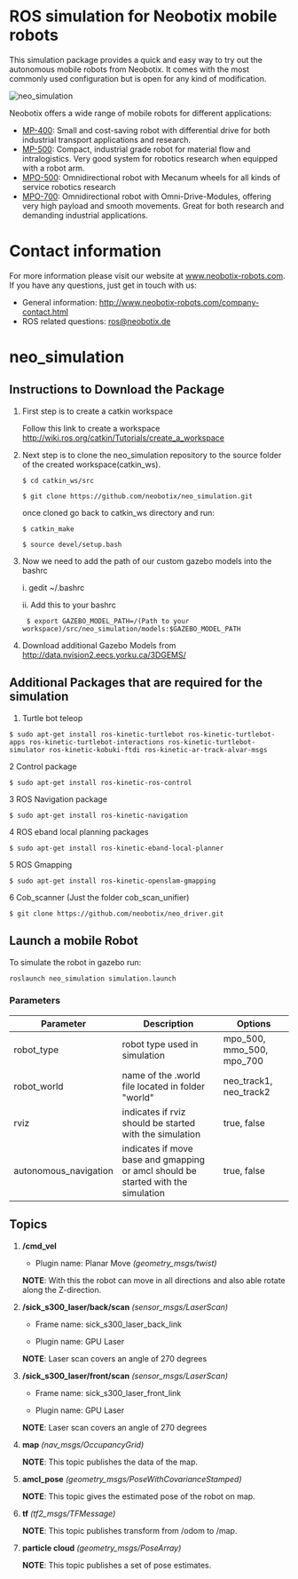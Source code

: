 # ROS simulation for Neobotix mobile robots

This simulation package provides a quick and easy way to try out the autonomous mobile robots from Neobotix. It comes with the most commonly used configuration but is open for any kind of modification.

![neo_simulation](http://www.neobotix-roboter.de/fileadmin/files/downloads/ROS-extern/neo_simulation_mpo_500.png)

Neobotix offers a wide range of mobile robots for different applications:
* [MP-400](http://www.neobotix-robots.com/mobile-robot-mp-400.html): Small and cost-saving robot with differential drive for both industrial transport applications and research.
* [MP-500](https://www.neobotix-robots.com/mobile-robot-mp-500.html): Compact, industrial grade robot for material flow and intralogistics.
Very good system for robotics research when equipped with a robot arm.
* [MPO-500](http://www.neobotix-robots.com/mecanum-robot-mpo-500.html): Omnidirectional robot with Mecanum wheels for all kinds of service robotics research
* [MPO-700](http://www.neobotix-robots.com/omnidirectional-robot-mpo-700.html): Omnidirectional robot with Omni-Drive-Modules, offering very high payload and smooth movements. Great for both research and demanding industrial applications.

# Contact information

For more information please visit our website at www.neobotix-robots.com. 
If you have any questions, just get in touch with us:
* General information: http://www.neobotix-robots.com/company-contact.html
* ROS related questions: ros@neobotix.de

# neo_simulation

## Instructions to Download the Package

1. First step is to create a catkin workspace

   Follow this link to create a workspace http://wiki.ros.org/catkin/Tutorials/create_a_workspace

2. Next step is to clone the neo_simulation repository to the source folder of the created workspace(catkin_ws).

   `$ cd catkin_ws/src`
   
   `$ git clone https://github.com/neobotix/neo_simulation.git`
   
   once cloned go back to catkin_ws directory and run:
   
    `$ catkin_make`
   
    `$ source devel/setup.bash`

3. Now we need to add the path of our custom gazebo models into the bashrc
      
    i.  gedit ~/.bashrc

    ii. Add this to your bashrc

        $ export GAZEBO_MODEL_PATH=/(Path to your workspace)/src/neo_simulation/models:$GAZEBO_MODEL_PATH
    
4. Download additional Gazebo Models from http://data.nvision2.eecs.yorku.ca/3DGEMS/

 ## Additional Packages that are required for the simulation

  1. Turtle bot teleop 

    $ sudo apt-get install ros-kinetic-turtlebot ros-kinetic-turtlebot-apps ros-kinetic-turtlebot-interactions ros-kinetic-turtlebot-simulator ros-kinetic-kobuki-ftdi ros-kinetic-ar-track-alvar-msgs

  2 Control package 

    $ sudo apt-get install ros-kinetic-ros-control

  3 ROS Navigation package

    $ sudo apt-get install ros-kinetic-navigation

  4 ROS eband local planning packages

    $ sudo apt-get install ros-kinetic-eband-local-planner

  5 ROS Gmapping

    $ sudo apt-get install ros-kinetic-openslam-gmapping

  6 Cob_scanner (Just the folder cob_scan_unifier)

    $ git clone https://github.com/neobotix/neo_driver.git
    
## Launch a mobile Robot

To simulate the robot in gazebo run:

`roslaunch neo_simulation simulation.launch`

### Parameters

| Parameter | Description | Options |
| --- | --- | --- |
| robot_type | robot type used in simulation | mpo_500, mmo_500, mpo_700 |
| robot_world | name of the .world file located in folder "world"  | neo_track1, neo_track2 |
| rviz | indicates if rviz should be started with the simulation  | true, false |
| autonomous_navigation | indicates if move base and gmapping or amcl should be started with the simulation  | true, false |


## Topics

1. **/cmd_vel**

    - Plugin name: Planar Move *(geometry_msgs/twist)*

   __NOTE__: With this the robot can move in all directions and also able rotate along the Z-direction.


2. **/sick_s300_laser/back/scan**  *(sensor_msgs/LaserScan)*

   * Frame name: sick_s300_laser_back_link
   
   * Plugin name: GPU Laser
   
   __NOTE__: Laser scan covers an angle of 270 degrees

3. **/sick_s300_laser/front/scan** *(sensor_msgs/LaserScan)*

   * Frame name: sick_s300_laser_front_link

   * Plugin name: GPU Laser

   __NOTE__: Laser scan covers an angle of 270 degrees
   
4. **map** *(nav_msgs/OccupancyGrid)*

   __NOTE__: This topic publishes the data of the map.

5. **amcl_pose** *(geometry_msgs/PoseWithCovarianceStamped)*

   __NOTE__: This topic gives the estimated pose of the robot on map.
   
6. **tf** *(tf2_msgs/TFMessage)*

   __NOTE__: This topic publishes transform from /odom to /map.
   
7. **particle cloud** *(geometry_msgs/PoseArray)*

   __NOTE__: This topic publishes a set of pose estimates.
   
